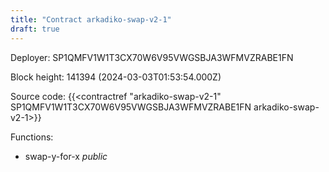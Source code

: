 ```yaml
---
title: "Contract arkadiko-swap-v2-1"
draft: true
---
```

Deployer: SP1QMFV1W1T3CX70W6V95VWGSBJA3WFMVZRABE1FN


 



Block height: 141394 (2024-03-03T01:53:54.000Z)

Source code: {{<contractref "arkadiko-swap-v2-1" SP1QMFV1W1T3CX70W6V95VWGSBJA3WFMVZRABE1FN arkadiko-swap-v2-1>}}

Functions:

* swap-y-for-x _public_
